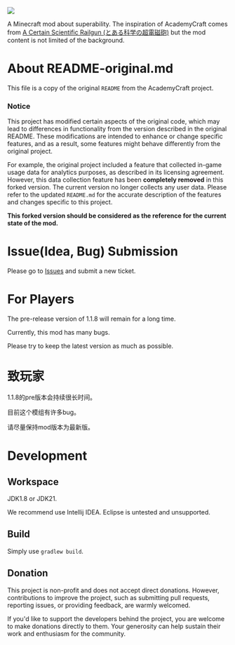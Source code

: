 ![](https://raw.githubusercontent.com/LambdaInnovation/AcademyCraft/master/blob/logo.png)

A Minecraft mod about superability. The inspiration of AcademyCraft comes from [A Certain Scientific Railgun (とある科学の超電磁砲)](https://en.wikipedia.org/wiki/A_Certain_Scientific_Railgun) but the mod content is not limited of the background.

# About README-original.md

This file is a copy of the original `README` from the AcademyCraft project.

### Notice

This project has modified certain aspects of the original code, which may lead to differences in functionality from the version described in the original README. These modifications are intended to enhance or change specific features, and as a result, some features might behave differently from the original project.

For example, the original project included a feature that collected in-game usage data for analytics purposes, as described in its licensing agreement. However, this data collection feature has been **completely removed** in this forked version. The current version no longer collects any user data. Please refer to the updated `README.md` for the accurate description of the features and changes specific to this project.

**This forked version should be considered as the reference for the current state of the mod.**

# Issue(Idea, Bug) Submission

Please go to [Issues](https://github.com/LovelyCane/AcademyCraft-Reborn/issues) and submit a new ticket.

# For Players

The pre-release version of 1.1.8 will remain for a long time.

Currently, this mod has many bugs.

Please try to keep the latest version as much as possible.

# 致玩家

1.1.8的pre版本会持续很长时间。

目前这个模组有许多bug。

请尽量保持mod版本为最新版。

# Development

## Workspace

JDK1.8 or JDK21.

We recommend use Intellij IDEA. Eclipse is untested and unsupported.

## Build

Simply use `gradlew build`.

## Donation

This project is non-profit and does not accept direct donations. However, contributions to improve the project, such as submitting pull requests, reporting issues, or providing feedback, are warmly welcomed.

If you'd like to support the developers behind the project, you are welcome to make donations directly to them. Your generosity can help sustain their work and enthusiasm for the community.